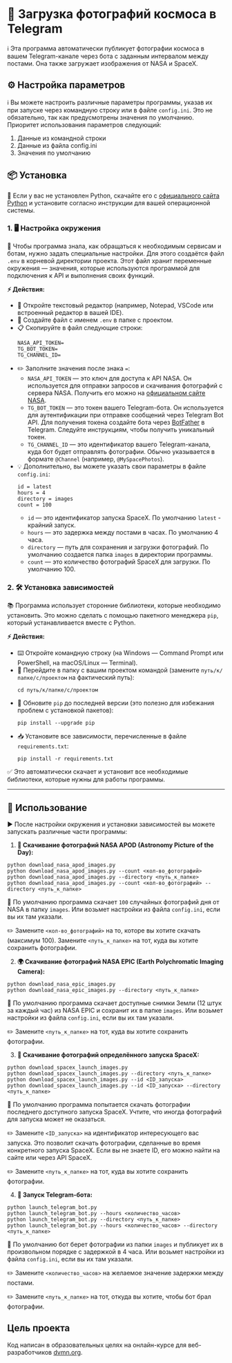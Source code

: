 # 🚀 Загрузка фотографий космоса в Telegram

ℹ️ Эта программа автоматически публикует фотографии космоса в вашем Telegram-канале через бота с заданным интервалом между постами. Она также загружает изображения от NASA и SpaceX.

## ⚙️ Настройка параметров

ℹ️ Вы можете настроить различные параметры программы, указав их при запуске через командную строку или в файле `config.ini`. Это не обязательно, так как предусмотрены значения по умолчанию. Приоритет использования параметров следующий:

1. Данные из командной строки
2. Данные из файла config.ini
3. Значения по умолчанию

## 📦 Установка

🐍 Если у вас не установлен Python, скачайте его с [официального сайта Python](https://www.python.org/downloads/) и установите согласно инструкции для вашей операционной системы.
 
### 1. 🖥️ Настройка окружения

🔧 Чтобы программа знала, как обращаться к необходимым сервисам и ботам, нужно задать специальные настройки. Для этого создаётся файл `.env` в корневой директории проекта. Этот файл хранит переменные окружения — значения, которые используются программой для подключения к API и выполнения своих функций.

**⚡ Действия:**

- 📝 Откройте текстовый редактор (например, Notepad, VSCode или встроенный редактор в вашей IDE).
- 📄 Создайте файл с именем `.env` в папке с проектом.
- 📋 Скопируйте в файл следующие строки:
  ```
  NASA_API_TOKEN=
  TG_BOT_TOKEN=
  TG_CHANNEL_ID=
  ```
- ✏️ Заполните значения после знака `=`:
  - `NASA_API_TOKEN` — это ключ для доступа к API NASA. Он используется для отправки запросов и скачивания фотографий с сервера NASA. Получить его можно на [официальном сайте NASA](https://api.nasa.gov/).
  - `TG_BOT_TOKEN` — это токен вашего Telegram-бота. Он используется для аутентификации при отправке сообщений через Telegram Bot API. Для получения токена создайте бота через [BotFather](https://core.telegram.org/bots#botfather) в Telegram. Следуйте инструкциям, чтобы получить уникальный токен.
  - `TG_CHANNEL_ID` — это идентификатор вашего Telegram-канала, куда бот будет отправлять фотографии. Обычно указывается в формате `@Channel` (например, `@MySpacePhotos`).
- 💡 Дополнительно, вы можете указать свои параметры в файле `config.ini`:
  ```
  id = latest
  hours = 4
  directory = images
  count = 100
  ```
  - `id` — это идентификатор запуска SpaceX. По умолчанию `latest` - крайний запуск.
  - `hours` — это задержка между постами в часах. По умолчанию 4 часа.
  - `directory` — путь для сохранения и загрузки фотографий. По умолчанию создается папка `images` в директории программы.
  - `count` — это количество фотографий SpaceX для загрузки. По умолчанию 100.

### 2. 🛠️ Установка зависимостей

📚 Программа использует сторонние библиотеки, которые необходимо установить. Это можно сделать с помощью пакетного менеджера `pip`, который устанавливается вместе с Python.

**⚡ Действия:**

- ⌨️ Откройте командную строку (на Windows — Command Prompt или PowerShell, на macOS/Linux — Terminal).
- 📂 Перейдите в папку с вашим проектом командой (замените `путь/к/папке/с/проектом` на фактический путь):
  ```
  cd путь/к/папке/с/проектом
  ```
- 🔄 Обновите `pip` до последней версии (это полезно для избежания проблем с установкой пакетов):
  ```
  pip install --upgrade pip
  ```
- 📥 Установите все зависимости, перечисленные в файле `requirements.txt`:
  ```
  pip install -r requirements.txt
  ```
✅ Это автоматически скачает и установит все необходимые библиотеки, которые нужны для работы программы.

---

## 🚀 Использование

▶️ После настройки окружения и установки зависимостей вы можете запускать различные части программы:

1. **📸 Скачивание фотографий NASA APOD (Astronomy Picture of the Day):**

```
python download_nasa_apod_images.py
python download_nasa_apod_images.py --count <кол-во_фотографий>
python download_nasa_apod_images.py --directory <путь_к_папке>
python download_nasa_apod_images.py --count <кол-во_фотографий> --directory <путь_к_папке>
```
📌 По умолчанию программа скачает `100` случайных фотографий дня от NASA в папку `images`. Или возьмет настройки из файла `config.ini`, если вы их там указали.

✏️ Замените `<кол-во_фотографий>` на то, которе вы хотите скачать (максимум 100). Замените `<путь_к_папке>` на тот, куда вы хотите сохранить фотографии.

2. **🌍 Скачивание фотографий NASA EPIC (Earth Polychromatic Imaging Camera):**

```
python download_nasa_epic_images.py
python download_nasa_epic_images.py --directory <путь_к_папке>
```
📌 По умолчанию программа скачает доступные снимки Земли (12 штук за каждый час) из NASA EPIC и сохранит их в папке `images`. Или возьмет настройки из файла `config.ini`, если вы их там указали.

✏️ Замените `<путь_к_папке>` на тот, куда вы хотите сохранить фотографии.

3. **🚀 Скачивание фотографий определённого запуска SpaceX:**

```
python download_spacex_launch_images.py
python download_spacex_launch_images.py --directory <путь_к_папке>
python download_spacex_launch_images.py --id <ID_запуска>
python download_spacex_launch_images.py --id <ID_запуска> --directory <путь_к_папке>
```
📌 По умолчанию программа попытается скачать фотографии последнего доступного запуска SpaceX. Учтите, что иногда фотографий для запуска может не оказаться.

✏️ Замените `<ID_запуска>` на идентификатор интересующего вас запуска. Это позволит скачать фотографии, сделанные во время конкретного запуска SpaceX. Если вы не знаете ID, его можно найти на сайте или через API SpaceX.

✏️ Замените `<путь_к_папке>` на тот, куда вы хотите сохранить фотографии.

4. **🤖 Запуск Telegram-бота:**

```
python launch_telegram_bot.py
python launch_telegram_bot.py --hours <количество_часов>
python launch_telegram_bot.py --directory <путь_к_папке>
python launch_telegram_bot.py --hours <количество_часов> --directory <путь_к_папке>
```
📌 По умолчанию бот берет фотографии из папки `images` и публикует их в произвольном порядке с задержкой в 4 часа. Или возьмет настройки из файла `config.ini`, если вы их там указали.

✏️ Замените `<количество_часов>` на желаемое значение задержки между постами.

✏️ Замените `<путь_к_папке>` на тот, откуда вы хотите, чтобы бот брал фотографии.

## Цель проекта

Код написан в образовательных целях на онлайн-курсе для веб-разработчиков [dvmn.org](https://dvmn.org/).